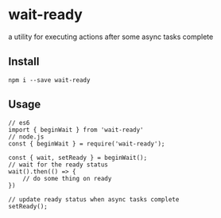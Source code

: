 # wait-ready
a utility for executing actions after some async tasks complete

## Install
`npm i --save wait-ready`

## Usage
```
// es6
import { beginWait } from 'wait-ready'
// node.js
const { beginWait } = require('wait-ready');

const { wait, setReady } = beginWait();
// wait for the ready status
wait().then(() => {
    // do some thing on ready
})

// update ready status when async tasks complete
setReady();
```

